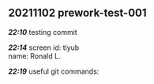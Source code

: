 ## 20211102 prework-test-001

***22:10***
testing commit  

***22:14***
screen id: tiyub  
name: Ronald L.  

***22:19***
useful git commands:  
